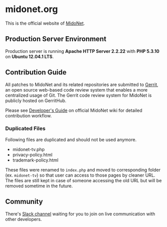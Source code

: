 # midonet.org

This is the official website of [MidoNet](https://www.midonet.org).

## Production Server Environment

Production server is running **Apache HTTP Server 2.2.22** with **PHP 5.3.10** on **Ubuntu 12.04.1 LTS**.

## Contribution Guide

All patches to MidoNet and its related repositories are submitted to [Gerrit](https://gerrit-review.googlesource.com/Documentation/), an open source web-based code review system that enables a more centralized usage of Git. The Gerrit code review system for MidoNet is publicly hosted on GerritHub.

Please see [Developer's Guide](https://github.com/midonet/midonet/wiki/Developer%27s-Guide) on official MidoNet wiki for detailed contribution workflow.

### Duplicated Files

Following files are duplicated and should not be used anymore.

- midonet-tv.php
- privacy-policy.html
- trademark-policy.html

These files were renamed to `index.php` and moved to corresponding folder (ex. `midonet-tv`) so that user can access to those pages by cleaner URL. The files are still kept in case of someone accessing the old URL but will be removed sometime in the future.

## Community

There's [Slack channel](https://slack.midonet.org) waiting for you to join on live communication with other developers.

